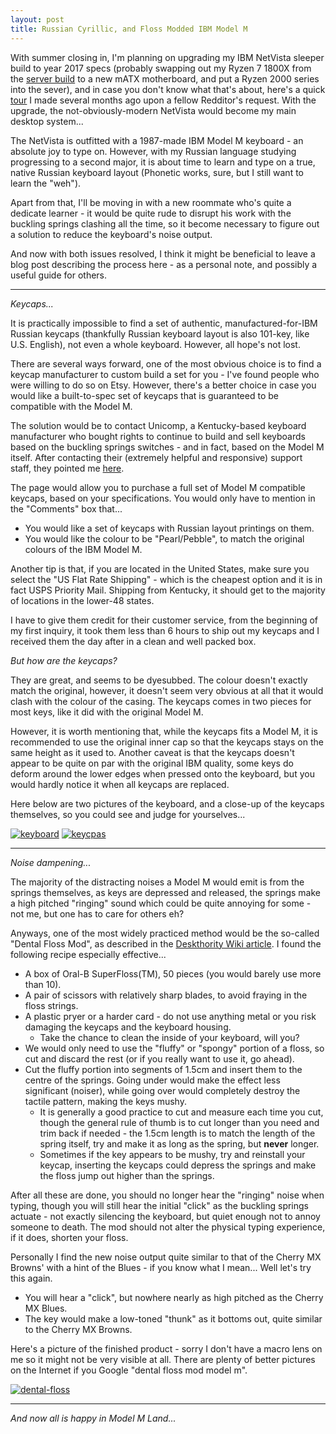 ```yaml
---
layout: post
title: Russian Cyrillic, and Floss Modded IBM Model M
---
```


With summer closing in, I'm planning on upgrading my IBM NetVista sleeper build
to year 2017 specs (probably swapping out my Ryzen 7 1800X from the
[server build]() to a new mATX motherboard, and put a Ryzen 2000 series into the
sever), and in case you don't know what that's about, here's a quick
[tour](https://imgur.com/gallery/8HsYp) I made several months ago upon a
fellow Redditor's request. With the upgrade, the not-obviously-modern NetVista
would become my main desktop system...

The NetVista is outfitted with a 1987-made IBM Model M keyboard - an absolute
joy to type on. However, with my Russian language studying progressing to a
second major, it is about time to learn and type on a true, native Russian
keyboard layout (Phonetic works, sure, but I still want to learn the "weh").

Apart from that, I'll be moving in with a new roommate who's quite a dedicate
learner - it would be quite rude to disrupt his work with the buckling springs
clashing all the time, so it become necessary to figure out a solution to reduce
the keyboard's noise output.

And now with both issues resolved, I think it might be beneficial to leave
a blog post describing the process here - as a personal note, and possibly a
useful guide for others.

--------

*Keycaps...*

It is practically impossible to find a set of authentic, manufactured-for-IBM
Russian keycaps (thankfully Russian keyboard layout is also 101-key, like
U.S. English), not even a whole keyboard. However, all hope's not lost.

There are several ways forward, one of the most obvious choice is to find a
keycap manufacturer to custom build a set for you - I've found people who
were willing to do so on Etsy. However, there's a better choice in case you
would like a built-to-spec set of keycaps that is guaranteed to be compatible
with the Model M.

The solution would be to contact Unicomp, a Kentucky-based keyboard manufacturer
who bought rights to continue to build and sell keyboards based on the buckling
springs switches - and in fact, based on the Model M itself. After contacting
their (extremely helpful and responsive) support staff, they pointed me
[here](http://www.pckeyboard.com/page/product/CPSET).

The page would allow you to purchase a full set of Model M compatible keycaps,
based on your specifications. You would only have to mention in the "Comments"
box that...

- You would like a set of keycaps with Russian layout printings on them.
- You would like the colour to be "Pearl/Pebble", to match the original colours
  of the IBM Model M.

Another tip is that, if you are located in the United States, make sure you
select the "US Flat Rate Shipping" - which is the cheapest option and it is
in fact USPS Priority Mail. Shipping from Kentucky, it should get to the
majority of locations in the lower-48 states.

I have to give them credit for their customer service, from the beginning of my
first inquiry, it took them less than 6 hours to ship out my keycaps and I
received them the day after in a clean and well packed box.

*But how are the keycaps?*

They are great, and seems to be dyesubbed. The colour doesn't exactly match the
original, however, it doesn't seem very obvious at all that it would clash
with the colour of the casing. The keycaps comes in two pieces for most keys,
like it did with the original Model M.

However, it is worth mentioning that, while the keycaps fits a Model M, it is
recommended to use the original inner cap so that the keycaps stays on the same
height as it used to. Another caveat is that the keycaps doesn't appear to be
quite on par with the original IBM quality, some keys do deform around the
lower edges when pressed onto the keyboard, but you would hardly notice it
when all keycaps are replaced.

Here below are two pictures of the keyboard, and a close-up of the keycaps
themselves, so you could see and judge for yourselves...

[![keyboard](https://imgur.com/189gJja.jpg)](https://imgur.com/HR4wRub.jpg)
[![keycpas](https://imgur.com/gOzOehb.jpg)](https://imgur.com/salSsmy.jpg)

--------

*Noise dampening...*

The majority of the distracting noises a Model M would emit is from the
springs themselves, as keys are depressed and released, the springs make a
high pitched "ringing" sound which could be quite annoying for some - not me,
but one has to care for others eh?

Anyways, one of the most widely practiced method would be the so-called "Dental
Floss Mod", as described in the
[Deskthority Wiki article](https://deskthority.net/wiki/Dental_floss_mod).
I found the following recipe especially effective...

- A box of Oral-B SuperFloss(TM), 50 pieces (you would barely use more than 10).
- A pair of scissors with relatively sharp blades, to avoid fraying in the
  floss strings.
- A plastic pryer or a harder card - do not use anything metal or you risk
  damaging the keycaps and the keyboard housing.
    - Take the chance to clean the inside of your keyboard, will you?
- We would only need to use the "fluffy" or "spongy" portion of a floss, so cut
  and discard the rest (or if you really want to use it, go ahead).
- Cut the fluffy portion into segments of 1.5cm and insert them to the centre
  of the springs. Going under would make the effect less significant (noiser),
  while going over would completely destroy the tactile pattern, making the
  keys mushy.
    - It is generally a good practice to cut and measure each time you cut,
      though the general rule of thumb is to cut longer than you need and trim
      back if needed - the 1.5cm length is to match the length of the spring
      itself, try and make it as long as the spring, but **never** longer.
    - Sometimes if the key appears to be mushy, try and reinstall your keycap,
      inserting the keycaps could depress the springs and make the floss
      jump out higher than the springs.

After all these are done, you should no longer hear the "ringing" noise when
typing, though you will still hear the initial "click" as the buckling springs
actuate - not exactly silencing the keyboard, but quiet enough not to annoy
someone to death. The mod should not alter the physical typing experience, if it
does, shorten your floss.

Personally I find the new noise output quite similar to that of the Cherry MX
Browns' with a hint of the Blues - if you know what I mean... Well let's try
this again.

- You will hear a "click", but nowhere nearly as high pitched as the Cherry
  MX Blues.
- The key would make a low-toned "thunk" as it bottoms out, quite similar to
  the Cherry MX Browns.

Here's a picture of the finished product - sorry I don't have a macro lens on
me so it might not be very visible at all. There are plenty of better pictures
on the Internet if you Google "dental floss mod model m".

[![dental-floss](https://imgur.com/ApD8c30.jpg)](https://imgur.com/ApD8c30.jpg)

--------

*And now all is happy in Model M Land...*
